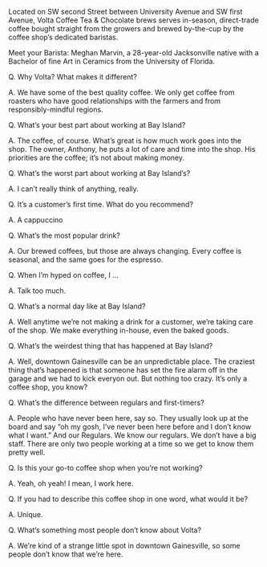 Located on SW second Street between University Avenue and SW first Avenue, Volta Coffee Tea & Chocolate brews serves in-season, direct-trade coffee bought straight from the growers and brewed by-the-cup by the coffee shop’s dedicated baristas.

Meet your Barista: Meghan Marvin, a 28-year-old Jacksonville native with a Bachelor of fine Art in Ceramics from the University of Florida.

Q. Why Volta? What makes it different?

A. We have some of the best quality coffee. We only get coffee from roasters who have good relationships with the farmers and from responsibly-mindful regions. 

Q. What’s your best part about working at Bay Island?

A. The coffee, of course. What’s great is how much work goes into the shop. The owner, Anthony, he puts a lot of care and time into the shop. His priorities are the coffee; it’s not about making money. 

Q. What’s the worst part about working at Bay Island’s?

A. I can’t really think of anything, really. 

Q. It’s a customer’s first time. What do you recommend? 

A. A cappuccino 

Q. What’s the most popular drink?

A. Our brewed coffees, but those are always changing. Every coffee is seasonal, and the same goes for the espresso. 

Q. When I’m hyped on coffee, I ...

A. Talk too much.

Q. What’s a normal day like at Bay Island?

A. Well anytime we’re not making a drink for a customer, we’re taking care of the shop. We make everything in-house, even the baked goods. 

Q. What’s the weirdest thing that has happened at Bay Island?

A. Well, downtown Gainesville can be an unpredictable place. The craziest thing that’s happened is that someone has set the fire alarm off in the garage and we had to kick everyon out. But nothing too crazy. It’s only a coffee shop, you know?

Q. What’s the difference between regulars and first-timers?

A. People who have never been here, say so. They usually look up at the board and say “oh my gosh, I’ve never been here before and I don’t know what I want.” And our Regulars. We know our regulars. We don’t have a big staff. There are only two people working at a time so we get to know them pretty well.

Q. Is this your go-to coffee shop when you’re not working? 

A. Yeah, oh yeah! I mean, I work here.

Q. If you had to describe this coffee shop in one word, what would it be?

A. Unique. 

Q. What’s something most people don’t know about Volta?

A. We’re kind of a strange little spot in downtown Gainesville, so some people don’t know that we’re here. 
